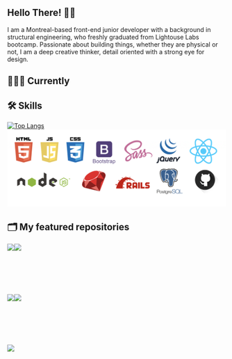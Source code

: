 
## Hello There! 👋🏼

I am a Montreal-based front-end junior developer with a background in structural engineering, who freshly graduated from Lightouse Labs bootcamp. Passionate about building things, whether they are physical or not, I am a deep creative thinker, detail oriented with a strong eye for design. 

## 👩🏻‍💻 Currently



## 🛠 Skills

[![Top Langs](https://github-readme-stats.vercel.app/api/top-langs/?username=Samy0412&hide=TSQL&layout=compact)](https://github.com/Samy0412/gihub-readme-stats)
![Top stacks](https://github.com/Samy0412/Samy0412/blob/master/Stacks.png?raw=true)
## 🗂 My featured repositories

<a href="https://github.com/Samy0412/CupOSugah-CLIENT">
  <img align="left" src="https://github-readme-stats.vercel.app/api/pin/?username=Samy0412&repo=CupOSugah-CLIENT" />
</a>
<a href="https://github.com/Samy0412/spotify-clone">
  <img align="left" src="https://github-readme-stats.vercel.app/api/pin/?username=Samy0412&repo=spotify-clone" />
</a>


<br><br><br><br><br><br>

<a href="https://github.com/Samy0412/amazon-clone">
  <img align="left" src="https://github-readme-stats.vercel.app/api/pin/?username=Samy0412&repo=amazon-clone" />
</a>
<a href="https://github.com/Samy0412/scheduler">
  <img align="left" src="https://github-readme-stats.vercel.app/api/pin/?username=Samy0412&repo=scheduler" />
</a>

<br><br><br><br><br><br>

<a href="https://github.com/Samy0412/tweeter">
  <img align="left" src="https://github-readme-stats.vercel.app/api/pin/?username=Samy0412&repo=tweeter" />
</a>

<br><br><br><br><br><br>







<!--
**Samy0412/Samy0412** is a ✨ _special_ ✨ repository because its `README.md` (this file) appears on your GitHub profile.

Here are some ideas to get you started:

- 🔭 I’m currently working on ...
- 🌱 I’m currently learning ...
- 👯 I’m looking to collaborate on ...
- 🤔 I’m looking for help with ...
- 💬 Ask me about ...
- 📫 How to reach me: ...
- 😄 Pronouns: ...
- ⚡ Fun fact: ...
-->
